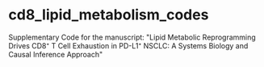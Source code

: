 # cd8_lipid_metabolism_codes
Supplementary Code for the manuscript: "Lipid Metabolic Reprogramming Drives CD8⁺ T Cell Exhaustion in PD-L1⁺ NSCLC: A Systems Biology and Causal Inference Approach"
